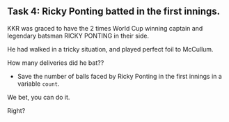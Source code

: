 ## Task 4: Ricky Ponting batted in the first innings. 

KKR was graced to have the 2 times World Cup winning captain and legendary batsman RICKY PONTING in their side.

He had walked in a tricky situation, and played perfect foil to McCullum.

How many deliveries did he bat??

* Save the number of balls faced by Ricky Ponting in the first innings in a variable `count`.

We bet, you can do it.

Right?
